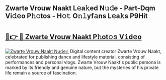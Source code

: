 ## Zwarte Vrouw Naakt L𝚎a𝚔ed N𝚞𝚍e - Part-Dqm Vi𝚍𝚎o P𝚑𝚘tos - H𝚘𝚝 O𝚗𝚕yf𝚊ns L𝚎a𝚔s P9Hit

# <h2><a href="http://kf6yj7.oniu.top/?m=Zwarte+Vrouw+Naakt">🔗👉 🔴 Zwarte Vrouw Naakt P𝚑ot𝚘𝚜 V𝚒d𝚎o</a></h2>

[![Zwarte Vrouw Naakt Nu𝚍e𝚜](https://i.imgur.com/0qMVB7G.gif)](http://kf6yj7.oniu.top/?m=Zwarte+Vrouw+Naakt)
Digital content creator Zwarte Vrouw Naakt, celebrated for publishing dance and lifestyle material, consisting of performances and personal vlogs. Zwarte Vrouw Naakt's public persona is marked by its friendly and genuine nature, but the mysteries of his private life remain a source of fascination.  
